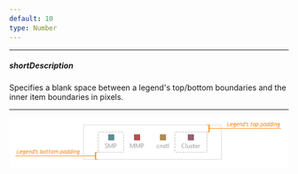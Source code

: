 ```yaml
---
default: 10
type: Number
---
```

---
##### shortDescription
Specifies a blank space between a legend's top/bottom boundaries and the inner item boundaries in pixels.

---
![LegendPadding ChartJS](/images/ChartJS/LegendPaddingTopBottom.png)